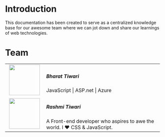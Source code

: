 # Introduction

This documentation has been created to serve as a centralized knowledge base for our awesome team where we can jot down and share our learnings of web technologies.


# Team

<table class="noborder">
<tr>
 <td width="25%" align="center"><img src="http://socialeum.com/71-large_default/1000-google-followers.jpg" height="100" width="100"/></td>
 <td width="75%">
   <h5>Bharat Tiwari</h5>
   <span>JavaScript | ASP.net | Azure</span>

 </td>
</tr>
<tr>
 <td width="25%" align="center"><img src="http://socialeum.com/71-large_default/1000-google-followers.jpg" height="100" width="100"/></td>
 <td width="75%">
   <h5>Rashmi Tiwari</h5>
   <span>A Front-end developer who aspires to awe the world. I ❤ CSS & JavaScript.</span>
 </td>
</tr>
</table>


<!--
{% method %}
## Install {#install}

The first thing is to get the GitBook API client.

{% sample lang="js" %}
```bash
$ npm install gitbook-api
```

{% sample lang="go" %}
```bash
$ go get github.com/GitbookIO/go-gitbook-api
```
{% endmethod %}

https://github.com/GitbookIO/theme-api
-->
